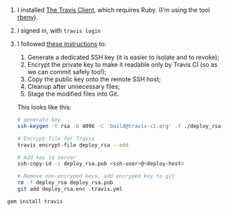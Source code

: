 1. I installed [The Travis Client](https://github.com/travis-ci/travis.rb#readme), which requires Ruby.
(I'm using the tool [rbenv](https://github.com/rbenv/rbenv)).

2. I signed in, with `travis login`

3. I followed [these instructions](https://oncletom.io/2016/travis-ssh-deploy/) to:
    
    1. Generate a dedicated SSH key (it is easier to isolate and to revoke);
    2. Encrypt the private key to make it readable only by Travis CI (so as we can commit safely too!);
    3. Copy the public key onto the remote SSH host;
    4. Cleanup after unnecessary files;
    5. Stage the modified files into Git.
   
    This looks like this:
    
    ```bash
    # generate key
    ssh-keygen -t rsa -b 4096 -C 'build@travis-ci.org' -f ./deploy_rsa
 
    # Encrypt file for Travis
    travis encrypt-file deploy_rsa --add
 
    # Add key to server
    ssh-copy-id -i deploy_rsa.pub <ssh-user>@<deploy-host>
    
    # Remove non-encryped keys, add encryped key to git
    rm -f deploy_rsa deploy_rsa.pub
    git add deploy_rsa.enc .travis.yml
    ```

```bash
gem install travis
```